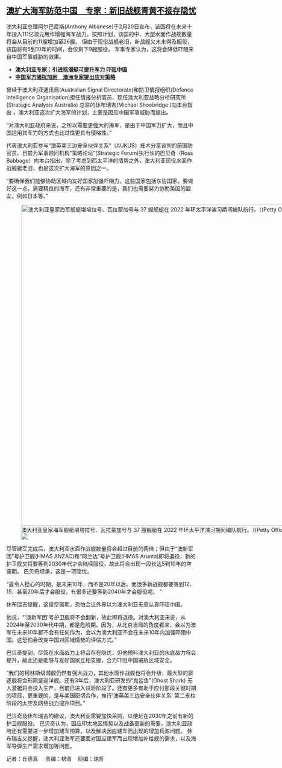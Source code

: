 <!--1708709100000-->
[澳扩大海军防范中国　专家：新旧战舰青黄不接存隐忧](https://www.rfa.org/mandarin/yataibaodao/junshiwaijiao/cl-02232024110422.html)
------

<p>澳大利亚总理阿尔巴尼斯(Anthony Albanese)于2月20日宣布，该国将在未来十年投入111亿澳元用作增强海军战力。按照计划，该国的中、大型水面作战舰数量将会从目前的11艘增加至26艘。 但由于现役战舰老旧，新战舰又未来得及服役，该国将有5到10年的时间，会仅剩下9艘服役。 军事专家认为，这将会降低吓阻来自中国军事威胁的效果。</p><ul><li><strong><a href="https://www.rfa.org/mandarin/yataibaodao/junshiwaijiao/cl-03142023111014.html">澳大利亚专家：引进核潜艇可提升军力 吓阻中国</a></strong></li><li><a href="https://www.rfa.org/mandarin/yataibaodao/junshiwaijiao/cl-12082023110633.html"><strong>中国军方骚扰加剧　澳洲专家提出应对策略</strong></a></li></ul><p>曾经于澳大利亚通讯局(Australian Signal Directorate)和防卫情报组织(Defence Intelligence Organisation)担任情报分析官员、现任澳大利亚战略分析研究所(Strategic Analysis Australia) 总监的休布瑞吉(Michael Shoebridge )向本台指出 ，澳大利亚这次扩大海军的计划，主要是因应中国军事威胁而提出。</p><p>“对澳大利亚政府来说，之所以需要更强大的海军，是由于中国军力扩大，而且中国运用其军力的方式也比过往更具有侵略性。”</p><p>代表澳大利亚参与“澳英美三边安全伙伴关系”（AUKUS）技术分享谈判的前国防官员、目前为军事顾问机构“策略论坛”(Strategic Forum)执行长的巴贝奇（Ross Babbage）向本台指出，除了考虑到西太平洋的情势之外，澳大利亚现役水面作战舰艇老旧，也是这次扩大海军的原因之一。</p><p>“要确保我们能够协助区域内友好国家加强吓阻力，这些国家包括东协国家。要做好这一点，需要精良的海军，还有非常重要的是，我们也需要努力协助美国的盟友，例如日本等。”</p><p><figure class="image-richtext image-inline captioned" style="width:1280px;"><img alt="澳大利亚皇家海军舰艇堪培拉号、瓦拉蒙加号与 37 艘舰艇在 2022 年环太平洋演习期间编队航行。（(Petty Officer 2nd Class Wesley Richardson/Australian Defense Force via AP)）" height="853" src="https://www.rfa.org/mandarin/yataibaodao/junshiwaijiao/cl-02232024110422.html/ap23114101087898.jpg/@@images/e605cc57-fd70-4088-8db8-7140643a6163.jpeg" title="AP23114101087898.jpg" width="1280"/><figcaption class="image-caption">澳大利亚皇家海军舰艇堪培拉号、瓦拉蒙加号与 37 艘舰艇在 2022 年环太平洋演习期间编队航行。（(Petty Officer 2nd Class Wesley Richardson/Australian Defense Force via AP)）</figcaption><small></small><div id="zoomattribute"><a data-caption="澳大利亚皇家海军舰艇堪培拉号、瓦拉蒙加号与 37 艘舰艇在 2022 年环太平洋演习期间编队航行。（(Petty Officer 2nd Class Wesley Richardson/Australian Defense Force via AP)）" data-fancybox="" href="https://www.rfa.org/mandarin/yataibaodao/junshiwaijiao/cl-02232024110422.html/ap23114101087898.jpg" id="single_image" title="澳大利亚皇家海军舰艇堪培拉号、瓦拉蒙加号与 37 艘舰艇在 2022 年环太平洋演习期间编队航行。（(Petty Officer 2nd Class Wesley Richardson/Australian Defense Force via AP)）"><img src="/++plone++rfa-resources/img/icon-zoom.png"/></a></div></figure></p><p>尽管建军完成后，澳大利亚水面作战舰数量将会超过目前的两倍；但由于“澳新军团”号护卫舰(HMAS ANZAC)和“阿兰达”号护卫舰(<span>HMAS Arunta</span>)即将退役，新的护卫舰又将要等到2030年代才会陆续服役，故此将会出现一段长达5到10年的空窗期。 巴贝奇坦承，这是一项隐忧。</p><p>“最令人担心的时期，是未来10年，而不是20年以后。而很多新战舰都要等到12、15，甚至20年后才会服役，有很多还要等到2040年才会服役呢。 ”</p><p>休布瑞吉提醒，这段空窗期，恐怕会让外界以为澳大利亚无意认真吓阻中国。</p><p>他说，“'澳新军团'号护卫舰将不会翻新，故此即将退役。对澳大利亚来说，从2024年至2030年代中期，都是危险期。因为，从北京当局的角度看来，会以为澳军在未来10年都不会有任何作为，会以为澳大利亚不会在未来10年内加强吓阻中国。这恐怕会改变中国对区域情势的评估方式。”</p><p>巴贝奇提到，尽管在水面战力上将会存在隐忧，但他预料澳大利亚的水底战力将会提升，故此还是能够与友好国家互相支援，合力吓阻中国威胁区域安全。</p><p>“我们的柯林斯级潜舰仍然有强大战力，其他水面作战舰也将会升级，最大型的驱逐舰将会形同是巡洋舰。还有3年后，澳大利亚研发的“鬼鲨鱼”(Ghost Shark) 无人潜艇将会投入生产，目前已进入试验阶段了。还有更多有助于应付那段关键时期的项目，更重要的，是与美国密切合作，推行'澳英美三边安全伙伴关系' 第二支柱阶段的太空及网络战力提升项目。”</p><p>巴贝奇及休布瑞吉均建议，澳大利亚需要加快采购，以便赶在2030年之前有新的护卫舰服役。 巴贝奇认为，因应印太地区情势以及战备更新的需要，澳大利亚政府还有需要进一步增加建军预算，以及解决因应建军而出现的增加兵源问题。 休布瑞吉又提醒，澳大利亚海军还要面对因应建军而出现增加补给舰的需求，以及海军导弹生产需求增加等问题。</p><p>记者：丘德真     责编：梒青    网编：瑞哲</p>
